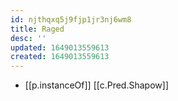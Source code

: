 ```yaml
---
id: njthqxq5j9fjp1jr3nj6wm8
title: Raged
desc: ''
updated: 1649013559613
created: 1649013559613
---
```


- [[p.instanceOf]] [[c.Pred.Shapow]]